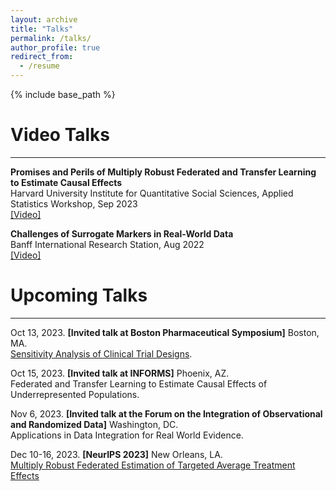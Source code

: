 ```yaml
---
layout: archive
title: "Talks"
permalink: /talks/
author_profile: true
redirect_from:
  - /resume
---
```


{% include base_path %}


# Video Talks
---
**Promises and Perils of Multiply Robust Federated and Transfer Learning to Estimate Causal Effects**  
Harvard University Institute for Quantitative Social Sciences, Applied Statistics Workshop, Sep 2023  
[[Video]](https://harvard.zoom.us/rec/play/yg47yOmDLZRYNHoQ6UwgecYPCrVwnIz8HwjBwX4JUV5QaoST5bBPjQP4FqD7JK_vZiRSMXpU9ArDuU3w.vuE8LALM76JR5zk6?canPlayFromShare=true&from=share_recording_detail&startTime=1695225587000&componentName=rec-play&originRequestUrl=https%3A%2F%2Fharvard.zoom.us%2Frec%2Fshare%2F8YtOB3zk51l4VtYfVuJnpGgOKZmnyYVExecdOj91M833hhFjtRrWLtxNXUk82mQi.NLkO5lbsKh_j-jsX%3FstartTime%3D1695225587000)

**Challenges of Surrogate Markers in Real-World Data**   
Banff International Research Station, Aug 2022  
[[Video]](https://www.birs.ca/events/2022/5-day-workshops/22w5184/videos/watch/202208221400-Han.html)



# Upcoming Talks
---

Oct 13, 2023. **[Invited talk at Boston Pharmaceutical Symposium]**  Boston, MA.   
[Sensitivity Analysis of Clinical Trial Designs](https://www.tandfonline.com/doi/abs/10.1080/00031305.2023.2216253?journalCode=utas20).  

Oct 15, 2023. **[Invited talk at INFORMS]**  Phoenix, AZ.   
Federated and Transfer Learning to Estimate Causal Effects of Underrepresented Populations. 

Nov 6, 2023. **[Invited talk at the Forum on the Integration of Observational and Randomized Data]**  Washington, DC.   
Applications in Data Integration for Real World Evidence. 

Dec 10-16, 2023. **[NeurIPS 2023]** New Orleans, LA.  
[Multiply Robust Federated Estimation of Targeted Average Treatment Effects](https://arxiv.org/abs/2309.12600)
